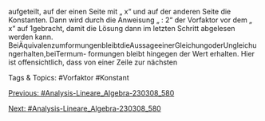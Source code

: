 aufgeteilt, auf der einen Seite mit „ x“ und auf der anderen Seite die Konstanten. Dann wird durch die
Anweisung „ : 2“ der Vorfaktor vor dem „ x“ auf 1gebracht, damit die Lösung dann im letzten Schritt
abgelesen werden kann.
BeiÄquivalenzumformungenbleibtdieAussageeinerGleichungoderUngleichungerhalten,beiTermum-
formungen bleibt hingegen der Wert erhalten. Hier ist offensichtlich, dass von einer Zeile zur nächsten

   Tags & Topics:
   #Vorfaktor
   #Konstant

[Previous: #Analysis-Lineare_Algebra-230308_580](Analysis-Lineare_Algebra-230308_580.md)

[Next: #Analysis-Lineare_Algebra-230308_580](Analysis-Lineare_Algebra-230308_580.md)